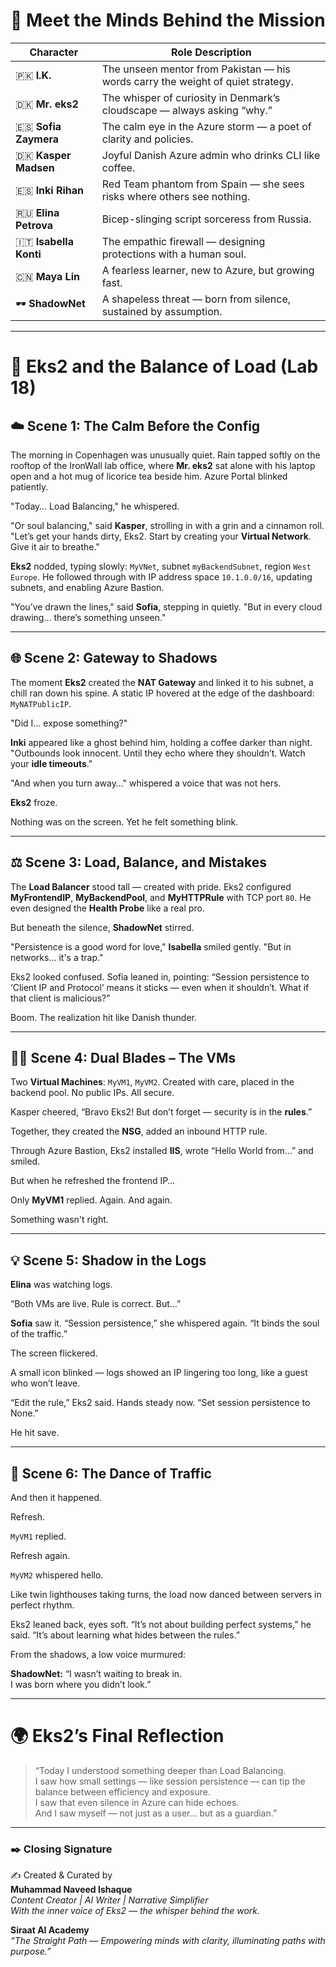 
# 🌟 Meet the Minds Behind the Mission

| Character          | Role Description                                                                 |
|--------------------|----------------------------------------------------------------------------------|
| 🇵🇰 **I.K.**         | The unseen mentor from Pakistan — his words carry the weight of quiet strategy. |
| 🇩🇰 **Mr. eks2**     | The whisper of curiosity in Denmark’s cloudscape — always asking “why.”         |
| 🇪🇸 **Sofia Zaymera**| The calm eye in the Azure storm — a poet of clarity and policies.                |
| 🇩🇰 **Kasper Madsen**| Joyful Danish Azure admin who drinks CLI like coffee.                            |
| 🇪🇸 **Inki Rihan**   | Red Team phantom from Spain — she sees risks where others see nothing.           |
| 🇷🇺 **Elina Petrova**| Bicep-slinging script sorceress from Russia.                                     |
| 🇮🇹 **Isabella Konti**| The empathic firewall — designing protections with a human soul.                |
| 🇨🇳 **Maya Lin**     | A fearless learner, new to Azure, but growing fast.                              |
| 🕶️ **ShadowNet**     | A shapeless threat — born from silence, sustained by assumption.                |

---

# 📖 Eks2 and the Balance of Load (Lab 18)

## ☁️ Scene 1: The Calm Before the Config

The morning in Copenhagen was unusually quiet. Rain tapped softly on the rooftop of the IronWall lab office, where **Mr. eks2** sat alone with his laptop open and a hot mug of licorice tea beside him. Azure Portal blinked patiently.

"Today… Load Balancing," he whispered.

"Or soul balancing," said **Kasper**, strolling in with a grin and a cinnamon roll. "Let’s get your hands dirty, Eks2. Start by creating your **Virtual Network**. Give it air to breathe."

**Eks2** nodded, typing slowly: `MyVNet`, subnet `myBackendSubnet`, region `West Europe`. He followed through with IP address space `10.1.0.0/16`, updating subnets, and enabling Azure Bastion.

"You’ve drawn the lines," said **Sofia**, stepping in quietly. "But in every cloud drawing… there’s something unseen."

---

## 🌐 Scene 2: Gateway to Shadows

The moment **Eks2** created the **NAT Gateway** and linked it to his subnet, a chill ran down his spine. A static IP hovered at the edge of the dashboard: `MyNATPublicIP`.

"Did I… expose something?"

**Inki** appeared like a ghost behind him, holding a coffee darker than night. "Outbounds look innocent. Until they echo where they shouldn’t. Watch your **idle timeouts**."

"And when you turn away…" whispered a voice that was not hers.

**Eks2** froze.

Nothing was on the screen. Yet he felt something blink.

---

## ⚖️ Scene 3: Load, Balance, and Mistakes

The **Load Balancer** stood tall — created with pride. Eks2 configured **MyFrontendIP**, **MyBackendPool**, and **MyHTTPRule** with TCP port `80`. He even designed the **Health Probe** like a real pro.

But beneath the silence, **ShadowNet** stirred.

"Persistence is a good word for love," **Isabella** smiled gently. "But in networks… it's a trap."

Eks2 looked confused. Sofia leaned in, pointing: “Session persistence to ‘Client IP and Protocol’ means it sticks — even when it shouldn’t. What if that client is malicious?”

Boom. The realization hit like Danish thunder.

---

## 🧑‍💻 Scene 4: Dual Blades – The VMs

Two **Virtual Machines**: `MyVM1`, `MyVM2`. Created with care, placed in the backend pool. No public IPs. All secure.

Kasper cheered, “Bravo Eks2! But don’t forget — security is in the **rules**.”

Together, they created the **NSG**, added an inbound HTTP rule.

Through Azure Bastion, Eks2 installed **IIS**, wrote “Hello World from…” and smiled.

But when he refreshed the frontend IP…

Only **MyVM1** replied. Again. And again.

Something wasn't right.

---

## 💡 Scene 5: Shadow in the Logs

**Elina** was watching logs.

“Both VMs are live. Rule is correct. But…”

**Sofia** saw it. “Session persistence,” she whispered again. “It binds the soul of the traffic.”

The screen flickered.

A small icon blinked — logs showed an IP lingering too long, like a guest who won’t leave.

“Edit the rule,” Eks2 said. Hands steady now. “Set session persistence to None.”

He hit save.

---

## 🌈 Scene 6: The Dance of Traffic

And then it happened.

Refresh.

`MyVM1` replied.

Refresh again.

`MyVM2` whispered hello.

Like twin lighthouses taking turns, the load now danced between servers in perfect rhythm.

Eks2 leaned back, eyes soft. “It’s not about building perfect systems,” he said. “It’s about learning what hides between the rules.”

From the shadows, a low voice murmured:

**ShadowNet:** “I wasn’t waiting to break in.  
I was born where you didn’t look.”

---

# 🌍 Eks2’s Final Reflection

> “Today I understood something deeper than Load Balancing.  
> I saw how small settings — like session persistence — can tip the balance between efficiency and exposure.  
> I saw that even silence in Azure can hide echoes.  
> And I saw myself — not just as a user… but as a guardian.”

---

### ✒️ Closing Signature

✍️ Created & Curated by  
**Muhammad Naveed Ishaque**  
_Content Creator | AI Writer | Narrative Simplifier_  
_With the inner voice of Eks2 — the whisper behind the work._

**Siraat AI Academy**  
_“The Straight Path — Empowering minds with clarity, illuminating paths with purpose.”_
